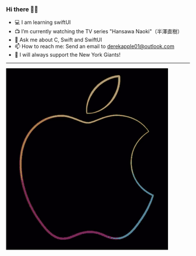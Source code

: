 ### Hi there 👋🏻

* 💻 I am learning swiftUI
* 📺 I’m currently watching the TV series "Hansawa Naoki"（半澤直樹）
* 💬 Ask me about C, Swift and SwiftUI 
* 📫 How to reach me: Send an email to derekapple01@outlook.com
* 🏈 I will always support the New York Giants!
*****
![Apple](https://github.com/OrangeFlavoredDerek/OrangeFlavoredDerek/blob/master/tenor.gif)
